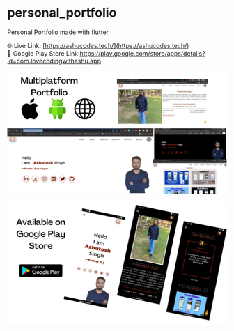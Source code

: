 # personal_portfolio

Personal Portfolio made with flutter



🌐 Live Link: [https://ashucodes.tech/](https://ashucodes.tech/)
<br>
📲   Google Play Store Link:https://play.google.com/store/apps/details?id=com.lovecodingwithashu.app

<p float="center">
  <img src="screenshots/img1.png" />

</p>
<p float="center">
  <img src="screenshots/img2.png" />

</p>
